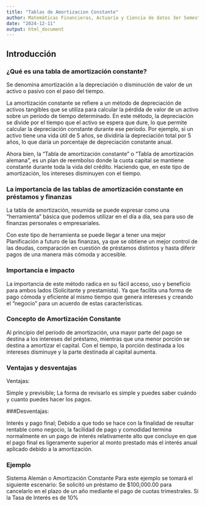 ```yaml
---
title: "Tablas de Amortizacion Constante"
author: Matemáticas Financieras, Actuaría y Ciencia de datos 3er Semestre; Leonardo Daniel Godínez Guízar
date: "2024-12-11"
output: html_document
---
```


## Introducción 

### ¿Qué es una tabla de amortización constante? 

Se denomina amortización a la depreciación o disminución de valor de un activo o pasivo con el paso del tiempo. 

La amortización constante se refiere a un método de depreciación de activos tangibles que se utiliza para calcular la pérdida de valor de un activo sobre un período de tiempo determinado. En este método, la depreciación se divide por el tiempo que el activo se espera que dure, lo que permite calcular la depreciación constante durante ese período. Por ejemplo, si un activo tiene una vida útil de 5 años, se dividiría la depreciación total por 5 años, lo que daría un porcentaje de depreciación constante anual. 

Ahora bien, la “Tabla de amortización constante” o “Tabla de amortización alemana”, es un plan de reembolso donde la cuota capital se mantiene constante durante toda la vida del crédito. Haciendo que, en este tipo de amortización, los intereses disminuyen con el tiempo. 

### La importancia de las tablas de amortización constante en préstamos y finanzas  

La tabla de amortización, resumida se puede expresar como una “herramienta” básica que podemos utilizar en el día a día, sea para uso de finanzas personales o empresariales. 

Con este tipo de herramienta se puede llegar a tener una mejor Planificación a futuro de las finanzas, ya que se obtiene un mejor control de las deudas, comparación en cuestión de préstamos distintos y hasta diferir pagos de una manera más cómoda y accesible. 

### Importancia e impacto 

La importancia de este método radica en su fácil acceso, uso y beneficio para ambos lados (Solicitante y prestamista). Ya que facilita una forma de pago cómoda y eficiente al mismo tiempo que genera intereses y creando el “negocio” para un acuerdo de estas características.  

### Concepto de Amortización Constante 
 
Al principio del período de amortización, una mayor parte del pago se destina a los intereses del préstamo, mientras que una menor porción se destina a amortizar el capital. Con el tiempo, la porción destinada a los intereses disminuye y la parte destinada al capital aumenta. 

### Ventajas y desventajas 
 
Ventajas: 

Simple y previsible; La forma de revisarlo es simple y puedes saber cuándo y cuanto puedes hacer los pagos.  

###Desventajas: 

Interés y pago final; Debido a que todo se hace con la finalidad de resultar rentable como negocio, la facilidad de pago y comodidad termina normalmente en un pago de interés relativamente alto que concluye en que el pago final es ligeramente superior al monto prestado más el interés anual aplicado debido a la amortización. 

### Ejemplo 
 
Sistema Alemán o Amortización Constante 
Para este ejemplo se tomará el siguiente escenario: 
Se solicitó un préstamo de $100,000.00 para cancelarlo en el plazo de un año mediante el pago de cuotas trimestrales. Si la Tasa de Interés es de 10%  
